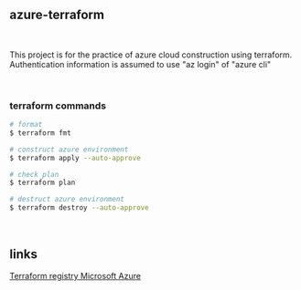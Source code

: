 ## azure-terraform

<br />

This project is for the practice of azure cloud construction using terraform.  
Authentication information is assumed to use "az login" of "azure cli"  

<br />

### terraform commands

```bash
# format
$ terraform fmt

# construct azure environment
$ terraform apply --auto-approve

# check plan
$ terraform plan

# destruct azure environment
$ terraform destroy --auto-approve
```

<br />

## links

[Terraform registry Microsoft Azure](https://registry.terraform.io/namespaces/Azure)

